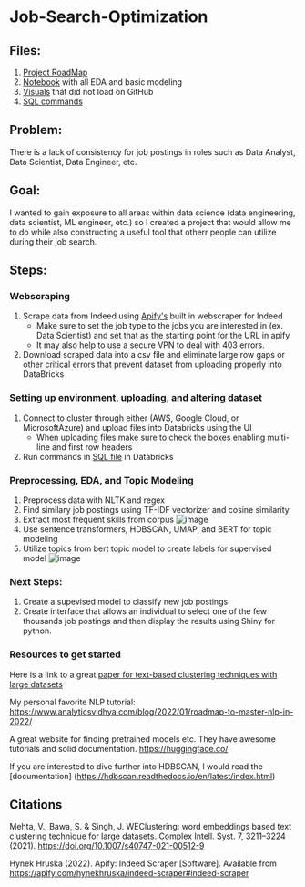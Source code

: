 # Job-Search-Optimization
## Files:

1. [Project RoadMap](https://github.com/kylenewm/Job-Search-Optimization/blob/main/Project_roadmap.png)  
2. [Notebook](https://github.com/kylenewm/Job-Search-Optimization/blob/main/JobSearchOptimizerEDA.ipynb) with all EDA and basic modeling
3. [Visuals](Visuals.ipynb) that did not load on GitHub
4. [SQL commands](https://github.com/kylenewm/Job-Search-Optimization/blob/main/Joining_Tables.sql)

## Problem: 
There is a lack of consistency for job postings in roles such as Data Analyst, Data Scientist, Data Engineer, etc.
## Goal:

I wanted to gain exposure to all areas within data science (data engineering, data scientist, ML engineer, etc.) so I created a project that would allow me to do while also constructing a useful tool that otherr people can utilize during their job search. 

## Steps:

### Webscraping
1. Scrape data from Indeed using [Apify's](https://apify.com/hynekhruska/indeed-scraper) built in webscraper for Indeed
      - Make sure to set the job type to the jobs you are interested in (ex. Data Scientist) and set that as the starting point for the URL in apify
      - It may also help to use a secure VPN to deal with 403 errors. 
2. Download scraped data into a csv file and eliminate large row gaps or other critical errors that prevent dataset from uploading properly into DataBricks
### Setting up environment, uploading, and altering dataset
1. Connect to cluster through either (AWS, Google Cloud, or MicrosoftAzure) and upload files into Databricks using the UI 
      - When uploading files make sure to check the boxes enabling multi-line and first row headers
2. Run commands in [SQL file](https://github.com/kylenewm/Job-Search-Optimization/blob/main/Joining_Tables.sql) in Databricks
### Preprocessing, EDA, and Topic Modeling
1. Preprocess data with NLTK and regex
2. Find similary job postings using TF-IDF vectorizer and cosine similarity
3. Extract most frequent skills from corpus 
![image](https://user-images.githubusercontent.com/100371414/210187369-73d78d31-450a-4fa3-9a56-32913b4d637a.png)
4. Use sentence transformers, HDBSCAN, UMAP, and BERT for topic modeling
5. Utilize topics from bert topic model to create labels for supervised model
![image](https://user-images.githubusercontent.com/100371414/210187194-cd584efc-6ee7-4863-9e74-b966dbfc0f59.png)

### Next Steps:

1. Create a supevised model to classify new job postings
2. Create interface that allows an individual to select one of the few thousands job postings and then display the results using Shiny for python. 
### Resources to get started
Here is a link to a great [paper for text-based clustering techniques with large datasets](https://link.springer.com/article/10.1007/s40747-021-00512-9)

My personal favorite NLP tutorial: https://www.analyticsvidhya.com/blog/2022/01/roadmap-to-master-nlp-in-2022/

A great website for finding pretrained models etc. They have awesome tutorials and solid documentation. https://huggingface.co/ 

If you are interested to dive further into HDBSCAN, I would read the [documentation] (https://hdbscan.readthedocs.io/en/latest/index.html)
## Citations
Mehta, V., Bawa, S. & Singh, J. WEClustering: word embeddings based text clustering technique for large datasets. Complex Intell. Syst. 7, 3211–3224 (2021). https://doi.org/10.1007/s40747-021-00512-9

Hynek Hruska (2022). Apify: Indeed Scraper [Software]. Available from https://apify.com/hynekhruska/indeed-scraper#indeed-scraper


